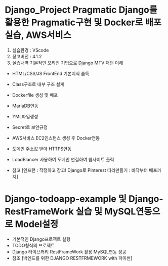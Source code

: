 # Django_Project Pragmatic Django를 활용한 Pragmatic구현 및 Docker로 배포실습, AWS서비스 


1. 실습환경 : VScode 
2. 장고버전 : 4.1.2 
3. 실습내역 기본적인 오리진 기법으로 Django MTV 패턴 이해

- HTML/CSS/JS FrontEnd 기본지식 습득

- Class구조로 내부 구조 설계

- Dockerfile 생성 및 배포

- MariaDB연동

- YML파일생성

- Secret로 보안규정

- AWS서비스 EC2인스턴스 생성 후 Docker연동

- 도메인 주소값 받아 HTTPS연동

- LoadBlancer 사용하여 도메인 연결하여 웹사이트 출력

- 참고 [인프런 : 작정하고 장고! Django로 Pinterest 따라만들기 : 바닥부터 배포까지]


# Django-todoapp-example 및 Django-RestFrameWork 실습 및 MySQL연동으로 Model설정

- 기본적인 Django프로젝트 실행
- TODO형식의 프로젝트 
- Django 라이브러리 RestFrameWork 활용 MySQL연동 성공 
- 참조 [백엔드를 위한 DJANGO RESTFRMEWORK with 파이썬]
